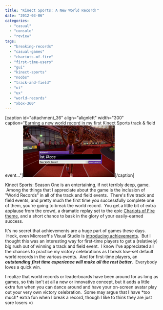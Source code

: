 ```yaml
---
title: "Kinect Sports: A New World Record!"
date: "2012-03-06"
categories: 
  - "casual"
  - "console"
  - "review"
tags: 
  - "breaking-records"
  - "casual-games"
  - "chariots-of-fire"
  - "first-time-users"
  - "gui"
  - "kinect-sports"
  - "noobs"
  - "track-and-field"
  - "ui"
  - "ux"
  - "world-records"
  - "xbox-360"
---
```


\[caption id="attachment\_36" align="alignleft" width="300" caption="Earning a new world record in my first Kinect Sports track & field event..."\][![A New World Record!](images/new_world_record-300x168.png "new_world_record")](http://www.thatgamesux.com/wp-content/uploads/2012/02/new_world_record.png)\[/caption\]

Kinect Sports: Season One is an entertaining, if not terribly deep, game.  Among the things that I appreciate about the game is the inclusion of "World Records" in all of the track and field events.  There's five track and field events, and pretty much the first time you successfully complete one of them, you're going to break the world record.  You get a little bit of extra applause from the crowd, a dramatic replay set to the epic [Chariots of Fire theme](http://itunes.apple.com/us/album/chariots-of-fire-original/id161063936?i=161064009), and a short chance to bask in the glory of your easily-earned success.

It's no secret that achievements are a huge part of games these days.  Heck, even Microsoft's Visual Studio is [introducing achievements](http://channel9.msdn.com/achievements/visualstudio).  But I thought this was an interesting way for first-time players to get a (relatively) big rush out of winning a track and field event.  I know I've appreciated all the chances to practice my victory celebrations as I break low-set default world records in the various events.  And for first-time players, an **_outstanding_** _**first time experience will make all the rest better**_.  Everybody loves a quick win.

I realize that world records or leaderboards have been around for as long as games, so this isn't at all a new or innovative concept, but it adds a little extra fun when you can dance around and have your on-screen avatar play out your very own victory celebration.  Some may argue that I have \*too much\* extra fun when I break a record, though I like to think they are just sore losers =)
